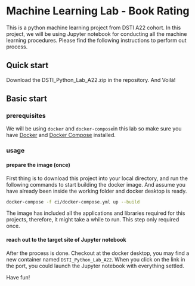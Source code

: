 # Machine Learning Lab - Book Rating
This is a python machine learning project from DSTI A22 cohort. In this project, we will be using Jupyter notebook for conducting all the machine learning procedures. Please find the following instructions to perform out process.



## Quick start 

Download the DSTI_Python_Lab_A22.zip in the repository. And Voilà!



## Basic start 

### prerequisites

We will be using `docker` and `docker-compose`in this lab so make sure you have [Docker](https://docs.docker.com/engine/install/) and [Docker Compose](https://docs.docker.com/compose/install/) installed. 



### usage 

#### prepare the image (once)

First thing is to download this project into your local directory, and run the following commands to start building the docker image. And assume you have already been inside the working folder and docker desktop is ready.

```bash
docker-compose -f ci/docker-compose.yml up --build
```

The image has included all the applications and libraries required for this projects, therefore, it might take a while to run. This step only required once.

#### reach out to the target site of Jupyter notebook

After the process is done. Checkout at the docker desktop, you may find a new container named `DSTI_Python_Lab_A22`. When you click on the link in the port, you could launch the Jupyter notebook with everything settled.

Have fun!











